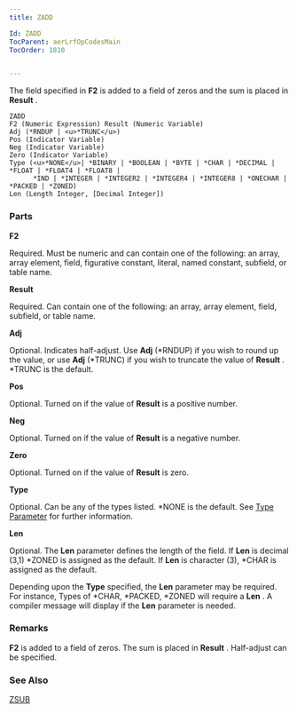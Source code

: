```yaml
---
title: ZADD

Id: ZADD
TocParent: aerLrfOpCodesMain
TocOrder: 1810


---
```


The field specified in **F2** is added to a field of zeros and the sum is placed in **Result** . 

```
ZADD
F2 (Numeric Expression) Result (Numeric Variable)
Adj (*RNDUP | <u>*TRUNC</u>)
Pos (Indicator Variable)
Neg (Indicator Variable)
Zero (Indicator Variable)
Type (<u>*NONE</u>| *BINARY | *BOOLEAN | *BYTE | *CHAR | *DECIMAL | *FLOAT | *FLOAT4 | *FLOAT8 |
      *IND | *INTEGER | *INTEGER2 | *INTEGER4 | *INTEGER8 | *ONECHAR | *PACKED | *ZONED)
Len (Length Integer, [Decimal Integer])
```

### Parts

**F2** 

Required. Must be numeric and can contain one of the following: an array, array element, field, figurative constant, literal, named constant, subfield, or table name.


**Result** 

Required. Can contain one of the following: an array, array element, field, subfield, or table name.


**Adj** 

Optional. Indicates half-adjust. Use **Adj** (*RNDUP) if you wish to round up the value, or use **Adj** (*TRUNC) if you wish to truncate the value of **Result** . *TRUNC is the default.


**Pos** 

Optional. Turned on if the value of **Result** is a positive number.


**Neg** 

Optional. Turned on if the value of **Result** is a negative number.


**Zero** 

Optional. Turned on if the value of **Result** is zero.


**Type** 

Optional. Can be any of the types listed. *NONE is the default. See [Type Parameter](Type_Parameter.html) for further information.


**Len** 

Optional. The **Len** parameter defines the length of the field. If **Len** is decimal (3,1) *ZONED is assigned as the default. If **Len** is character (3), *CHAR is assigned as the default. 

Depending upon the **Type** specified, the **Len** parameter may be required. For instance, Types of *CHAR, *PACKED, *ZONED will require a **Len** . A compiler message will display if the **Len** parameter is needed.


### Remarks
**F2** is added to a field of zeros. The sum is placed in **Result** . Half-adjust can be specified. 

### See Also
[ZSUB](Z_SUB.html) 
